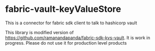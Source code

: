 # fabric-vault-keyValueStore
This is a connector for fabric sdk client to talk to hashicorp vault

This library is modified version of https://github.com/ramanandapanda/fabric-sdk-kvs-vault.
It is work in progress. Please do not use it for production level products
